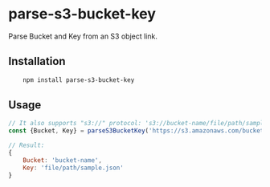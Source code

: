# parse-s3-bucket-key

Parse Bucket and Key from an S3 object link.


## Installation

```bash
    npm install parse-s3-bucket-key
```

## Usage

```javascript
// It also supports "s3://" protocol: 's3://bucket-name/file/path/sample.json';
const {Bucket, Key} = parseS3BucketKey('https://s3.amazonaws.com/bucket-name/file/path/sample.json');

// Result:
{
    Bucket: 'bucket-name',
    Key: 'file/path/sample.json'
}
```